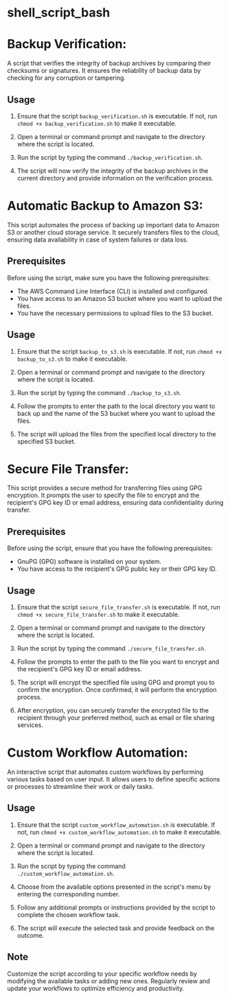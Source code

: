 # shell_script_bash


# Backup Verification: 

A script that verifies the integrity of backup archives by comparing their checksums or signatures. 
It ensures the reliability of backup data by checking for any corruption or tampering.

  ## Usage

  1. Ensure that the script `backup_verification.sh` is executable. If not, run `chmod +x backup_verification.sh` to make it executable.

  2. Open a terminal or command prompt and navigate to the directory where the script is located.

  3. Run the script by typing the command `./backup_verification.sh`.

  4. The script will now verify the integrity of the backup archives in the current directory and provide information on the verification process.



# Automatic Backup to Amazon S3: 

This script automates the process of backing up important data to Amazon S3 or another cloud storage service. 
It securely transfers files to the cloud, ensuring data availability in case of system failures or data loss.

  ## Prerequisites

  Before using the script, make sure you have the following prerequisites:

  - The AWS Command Line Interface (CLI) is installed and configured.
  - You have access to an Amazon S3 bucket where you want to upload the files.
  - You have the necessary permissions to upload files to the S3 bucket.

## Usage

  1. Ensure that the script `backup_to_s3.sh` is executable. If not, run `chmod +x backup_to_s3.sh` to make it executable.

  2. Open a terminal or command prompt and navigate to the directory where the script is located.

  3. Run the script by typing the command `./backup_to_s3.sh`.

  4. Follow the prompts to enter the path to the local directory you want to back up and the name of the S3 bucket where you want to upload the files.

  5. The script will upload the files from the specified local directory to the specified S3 bucket.



# Secure File Transfer: 

This script provides a secure method for transferring files using GPG encryption. 
It prompts the user to specify the  file to encrypt and the recipient's GPG key ID or email address, 
ensuring data confidentiality during transfer.

  ## Prerequisites

  Before using the script, ensure that you have the following prerequisites:

  - GnuPG (GPG) software is installed on your system.
  - You have access to the recipient's GPG public key or their GPG key ID.

  ## Usage

  1. Ensure that the script `secure_file_transfer.sh` is executable. If not, run `chmod +x secure_file_transfer.sh` to make it executable.

  2. Open a terminal or command prompt and navigate to the directory where the script is located.

  3. Run the script by typing the command `./secure_file_transfer.sh`.

  4. Follow the prompts to enter the path to the file you want to encrypt and the recipient's GPG key ID or email address.

  5. The script will encrypt the specified file using GPG and prompt you to confirm the encryption. Once confirmed, it will perform the encryption process.

  6. After encryption, you can securely transfer the encrypted file to the recipient through your preferred method, such as email or file sharing services.



# Custom Workflow Automation: 

An interactive script that automates custom workflows by performing various tasks based on user input. 
It allows users to define specific actions or processes to streamline their work or daily tasks.

  ## Usage

  1. Ensure that the script `custom_workflow_automation.sh` is executable. If not, run `chmod +x custom_workflow_automation.sh` to make it executable.

  2. Open a terminal or command prompt and navigate to the directory where the script is located.

  3. Run the script by typing the command `./custom_workflow_automation.sh`.

  4. Choose from the available options presented in the script's menu by entering the corresponding number.

  5. Follow any additional prompts or instructions provided by the script to complete the chosen workflow task.

  6. The script will execute the selected task and provide feedback on the outcome.

  ## Note

  Customize the script according to your specific workflow needs by modifying the available tasks or adding new ones. Regularly review and update your workflows to     optimize efficiency and productivity.
